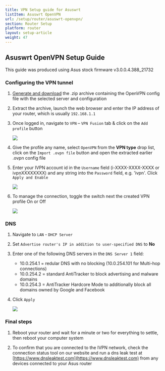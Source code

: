 ```yaml
---
title: VPN Setup guide for Asuswrt
listItem: Asuswrt OpenVPN
url: /setup/router/asuswrt-openvpn/
section: Router Setup
platform: router
layout: setup-article
weight: 47
---
```

## Asuswrt OpenVPN Setup Guide

<div markdown="1" class="notice notice--warning">
This guide was produced using Asus stock firmware v3.0.0.4.388_21732
</div>

### Configuring the VPN tunnel

1. [Generate and download](/openvpn-config) the .zip archive containing the OpenVPN config file with the selected server and configuration

2. Extract the archive, launch the web browser and enter the IP address of your router, which is usually `192.168.1.1`

3. Once logged in, navigate to `VPN` – `VPN Fusion` tab & click on the `Add profile` button

    ![](/images-static/uploads/asuswrt-openvpn-1.png)

4. Give the profile any name, select `OpenVPN` from the **VPN type** drop list, click on the `Import .ovpn file` button and open the extracted earlier .ovpn config file

5. Enter your IVPN account id in the `Username` field (i-XXXX-XXXX-XXXX or ivpnXXXXXXXX) and any string into the `Password` field, e.g. 'ivpn'. Click `Apply and Enable`

    ![](/images-static/uploads/asuswrt-openvpn-2.png)

6. To manage the connection, toggle the switch next the created VPN profile On or Off

    ![](/images-static/uploads/asuswrt-openvpn-3.png)

### DNS

1. Navigate to `LAN` - `DHCP Server`

2. Set `Advertise router's IP in addition to user-specified DNS` to **No**

3. Enter one of the following DNS servers in the `DNS Server 1` field:

    * 10.0.254.1 = redular DNS with no blocking (10.0.254.101 for Multi-hop connections)
    * 10.0.254.2 = standard AntiTracker to block advertising and malware domains
    * 10.0.254.3 = AntiTracker Hardcore Mode to additionally block all domains owned by Google and Facebook

4. Click `Apply`

    ![](/images-static/uploads/asuswrt-openvpn-4.png)

### Final steps

1. Reboot your router and wait for a minute or two for everything to settle, then reboot your computer system

2. To confirm that you are connected to the IVPN network, check the connection status tool on our website and run a dns leak test at [https://www.dnsleaktest.com](https://www.dnsleaktest.com) from any devices connected to your Asus router